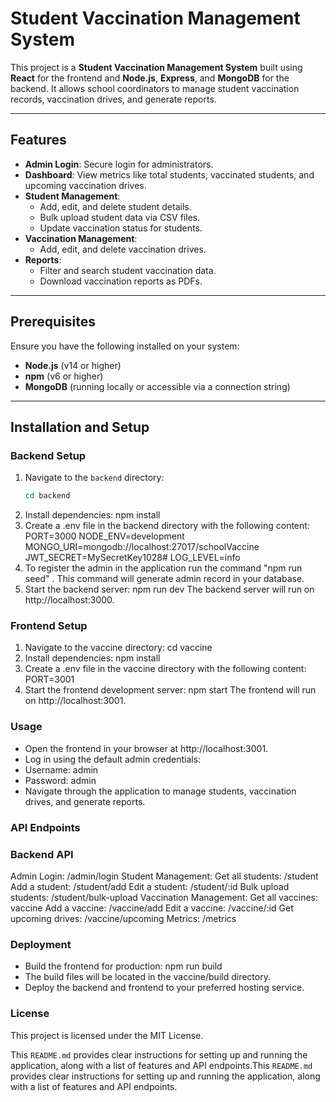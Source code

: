 # Student Vaccination Management System

This project is a **Student Vaccination Management System** built using **React** for the frontend and **Node.js**, **Express**, and **MongoDB** for the backend. It allows school coordinators to manage student vaccination records, vaccination drives, and generate reports.

---

## Features

- **Admin Login**: Secure login for administrators.
- **Dashboard**: View metrics like total students, vaccinated students, and upcoming vaccination drives.
- **Student Management**:
  - Add, edit, and delete student details.
  - Bulk upload student data via CSV files.
  - Update vaccination status for students.
- **Vaccination Management**:
  - Add, edit, and delete vaccination drives.
- **Reports**:
  - Filter and search student vaccination data.
  - Download vaccination reports as PDFs.

---

## Prerequisites

Ensure you have the following installed on your system:

- **Node.js** (v14 or higher)
- **npm** (v6 or higher)
- **MongoDB** (running locally or accessible via a connection string)

---

## Installation and Setup

### Backend Setup

1. Navigate to the `backend` directory:
   ```bash
   cd backend
2. Install dependencies: npm install
3. Create a .env file in the backend directory with the following content:
   PORT=3000
  NODE_ENV=development
  MONGO_URI=mongodb://localhost:27017/schoolVaccine
  JWT_SECRET=MySecretKey1028#
  LOG_LEVEL=info
4. To register the admin in the application run the command "npm run seed" . This command will generate admin record in your database.
5. Start the backend server: npm run dev
   The backend server will run on http://localhost:3000.
### Frontend Setup
1. Navigate to the vaccine directory: cd vaccine
2. Install dependencies: npm install
3. Create a .env file in the vaccine directory with the following content: PORT=3001
4. Start the frontend development server: npm start
   The frontend will run on http://localhost:3001.
### Usage
- Open the frontend in your browser at http://localhost:3001.
- Log in using the default admin credentials:
- Username: admin
- Password: admin
- Navigate through the application to manage students, vaccination drives, and generate reports.

### API Endpoints
### Backend API
  Admin Login: /admin/login
  Student Management:
    Get all students: /student
    Add a student: /student/add
    Edit a student: /student/:id
    Bulk upload students: /student/bulk-upload
  Vaccination Management:
    Get all vaccines: vaccine
    Add a vaccine: /vaccine/add
    Edit a vaccine: /vaccine/:id
    Get upcoming drives: /vaccine/upcoming
  Metrics: /metrics

### Deployment
  - Build the frontend for production: npm run build
  - The build files will be located in the vaccine/build directory.
  - Deploy the backend and frontend to your preferred hosting service.
### License
This project is licensed under the MIT License.

This `README.md` provides clear instructions for setting up and running the application, along with a list of features and API endpoints.This `README.md` provides clear instructions for setting up and running the application, along with a list of features and API endpoints.
